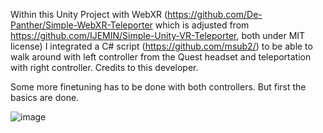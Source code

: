 Within this Unity Project with WebXR (https://github.com/De-Panther/Simple-WebXR-Teleporter which is adjusted from https://github.com/IJEMIN/Simple-Unity-VR-Teleporter, both under MIT license) I integrated a C# script (https://github.com/msub2/) to be able to walk around with left controller from the Quest headset and teleportation with right controller. Credits to this developer.

Some more finetuning has to be done with both controllers. But first the basics are done.

![image](https://user-images.githubusercontent.com/18226891/150032833-4bb79a78-6e44-44cb-9838-c53902227a72.png)
